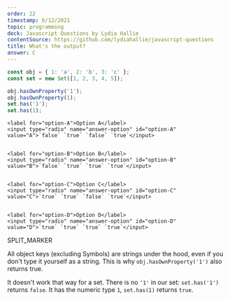 ```yaml
---
order: 22
timestamp: 6/12/2021
topic: programming
deck: Javascript Questions by Lydia Hallie
contentSource: https://github.com/lydiahallie/javascript-questions
title: What's the output?
answer: C
---
```


  

```javascript
const obj = { 1: 'a', 2: 'b', 3: 'c' };
const set = new Set([1, 2, 3, 4, 5]);

obj.hasOwnProperty('1');
obj.hasOwnProperty(1);
set.has('1');
set.has(1);
```


    <label for="option-A">Option A</label>
    <input type="radio" name="answer-option" id="option-A" value="A">`false` `true` `false` `true`</input>
    

    <label for="option-B">Option B</label>
    <input type="radio" name="answer-option" id="option-B" value="B">`false` `true` `true` `true`</input>
    

    <label for="option-C">Option C</label>
    <input type="radio" name="answer-option" id="option-C" value="C">`true` `true` `false` `true`</input>
    

    <label for="option-D">Option D</label>
    <input type="radio" name="answer-option" id="option-D" value="D">`true` `true` `true` `true`</input>
    




SPLIT_MARKER

All object keys (excluding Symbols) are strings under the hood, even if you don't type it yourself as a string. This is why `obj.hasOwnProperty('1')` also returns true.

It doesn't work that way for a set. There is no `'1'` in our set: `set.has('1')` returns `false`. It has the numeric type `1`, `set.has(1)` returns `true`.



